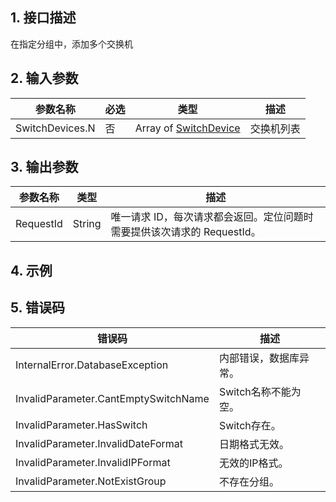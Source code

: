 ## 1. 接口描述




在指定分组中，添加多个交换机

## 2. 输入参数


| 参数名称 | 必选 | 类型 | 描述 |
|---------|---------|---------|---------|
| SwitchDevices.N | 否 | Array of [SwitchDevice](/开放API/云规范接口/版本：2022-06-01/数据结构.md#SwitchDevice) | 交换机列表 |

## 3. 输出参数

| 参数名称 | 类型 | 描述 |
|---------|---------|---------|
| RequestId | String | 唯一请求 ID，每次请求都会返回。定位问题时需要提供该次请求的 RequestId。|

## 4. 示例












## 5. 错误码


| 错误码 | 描述 |
|---------|---------|
| InternalError.DatabaseException | 内部错误，数据库异常。 |
| InvalidParameter.CantEmptySwitchName | Switch名称不能为空。 |
| InvalidParameter.HasSwitch | Switch存在。 |
| InvalidParameter.InvalidDateFormat | 日期格式无效。 |
| InvalidParameter.InvalidIPFormat | 无效的IP格式。 |
| InvalidParameter.NotExistGroup | 不存在分组。 |
